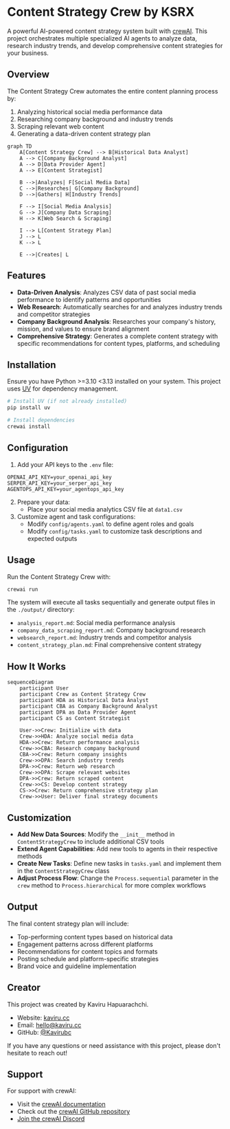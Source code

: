 # Content Strategy Crew by KSRX

A powerful AI-powered content strategy system built with [crewAI](https://crewai.com). This project orchestrates multiple specialized AI agents to analyze data, research industry trends, and develop comprehensive content strategies for your business.

## Overview

The Content Strategy Crew automates the entire content planning process by:

1. Analyzing historical social media performance data
2. Researching company background and industry trends
3. Scraping relevant web content
4. Generating a data-driven content strategy plan
```mermaid
graph TD
    A[Content Strategy Crew] --> B[Historical Data Analyst]
    A --> C[Company Background Analyst]
    A --> D[Data Provider Agent]
    A --> E[Content Strategist]
    
    B -->|Analyzes| F[Social Media Data]
    C -->|Researches| G[Company Background]
    D -->|Gathers| H[Industry Trends]
    
    F --> I[Social Media Analysis]
    G --> J[Company Data Scraping]
    H --> K[Web Search & Scraping]
    
    I --> L[Content Strategy Plan]
    J --> L
    K --> L
    
    E -->|Creates| L
```


## Features

- **Data-Driven Analysis**: Analyzes CSV data of past social media performance to identify patterns and opportunities
- **Web Research**: Automatically searches for and analyzes industry trends and competitor strategies
- **Company Background Analysis**: Researches your company's history, mission, and values to ensure brand alignment
- **Comprehensive Strategy**: Generates a complete content strategy with specific recommendations for content types, platforms, and scheduling


## Installation

Ensure you have Python >=3.10 <3.13 installed on your system. This project uses [UV](https://docs.astral.sh/uv/) for dependency management.

```bash
# Install UV (if not already installed)
pip install uv

# Install dependencies
crewai install
```


## Configuration

1. Add your API keys to the `.env` file:

```
OPENAI_API_KEY=your_openai_api_key
SERPER_API_KEY=your_serper_api_key
AGENTOPS_API_KEY=your_agentops_api_key
```

2. Prepare your data:
    - Place your social media analytics CSV file at `data1.csv`
3. Customize agent and task configurations:
    - Modify `config/agents.yaml` to define agent roles and goals
    - Modify `config/tasks.yaml` to customize task descriptions and expected outputs

## Usage

Run the Content Strategy Crew with:

```bash
crewai run
```

The system will execute all tasks sequentially and generate output files in the `./output/` directory:

- `analysis_report.md`: Social media performance analysis
- `company_data_scraping_report.md`: Company background research
- `websearch_report.md`: Industry trends and competitor analysis
- `content_strategy_plan.md`: Final comprehensive content strategy


## How It Works

```mermaid
sequenceDiagram
    participant User
    participant Crew as Content Strategy Crew
    participant HDA as Historical Data Analyst
    participant CBA as Company Background Analyst
    participant DPA as Data Provider Agent
    participant CS as Content Strategist
    
    User->>Crew: Initialize with data
    Crew->>HDA: Analyze social media data
    HDA->>Crew: Return performance analysis
    Crew->>CBA: Research company background
    CBA->>Crew: Return company insights
    Crew->>DPA: Search industry trends
    DPA->>Crew: Return web research
    Crew->>DPA: Scrape relevant websites
    DPA->>Crew: Return scraped content
    Crew->>CS: Develop content strategy
    CS->>Crew: Return comprehensive strategy plan
    Crew->>User: Deliver final strategy documents
```


## Customization

- **Add New Data Sources**: Modify the `__init__` method in `ContentStrategyCrew` to include additional CSV tools
- **Extend Agent Capabilities**: Add new tools to agents in their respective methods
- **Create New Tasks**: Define new tasks in `tasks.yaml` and implement them in the `ContentStrategyCrew` class
- **Adjust Process Flow**: Change the `Process.sequential` parameter in the `crew` method to `Process.hierarchical` for more complex workflows


## Output

The final content strategy plan will include:

- Top-performing content types based on historical data
- Engagement patterns across different platforms
- Recommendations for content topics and formats
- Posting schedule and platform-specific strategies
- Brand voice and guideline implementation


## Creator

This project was created by Kaviru Hapuarachchi.

- Website: [kaviru.cc](https://kaviru.cc)
- Email: [hello@kaviru.cc](mailto:hello@kaviru.cc)
- GitHub: [@Kavirubc](https://github.com/Kavirubc)

If you have any questions or need assistance with this project, please don't hesitate to reach out!

## Support

For support with crewAI:

- Visit the [crewAI documentation](https://docs.crewai.com)
- Check out the [crewAI GitHub repository](https://github.com/joaomdmoura/crewai)
- [Join the crewAI Discord](https://discord.com/invite/X4JWnZnxPb)

